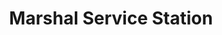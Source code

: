 ---
title: "Marshal Service Station"
url: /neerolichal/marshal-service-station/
shop: Autowerkstatt
---